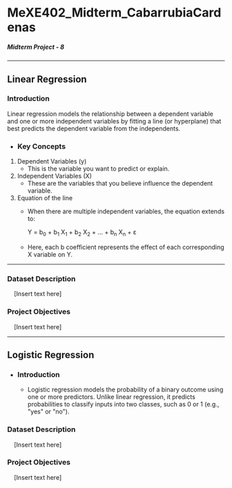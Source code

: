 # MeXE402_Midterm_CabarrubiaCardenas
##### Midterm Project - 8
---
## Linear Regression
### Introduction
Linear regression models the relationship between a dependent variable and one or more independent variables by fitting a line (or hyperplane) that best predicts the dependent variable from the independents.
* ### Key Concepts
1. Dependent Variables (y)
   * This is the variable you want to predict or explain.
2. Independent Variables (X)
   * These are the variables that you believe influence the dependent variable.
3. Equation of the line
   * When there are multiple independent variables, the equation extends to:
     
     Y = b<sub>0</sub> + b<sub>1</sub> X<sub>1</sub> + b<sub>2</sub> X<sub>2</sub> + ... + b<sub>n</sub> X<sub>n</sub> + ε
   * Here, each b coefficient represents the effect of each corresponding X variable on Y.
     
---


### Dataset Description
&nbsp; &nbsp; [Insert text here]

### Project Objectives
&nbsp; &nbsp; [Insert text here]

--- 

## Logistic Regression
* ### Introduction
   * Logistic regression models the probability of a binary outcome using one or more predictors. Unlike linear regression, it predicts probabilities to classify inputs into two classes, such as 0 or 1 (e.g., "yes" or "no"). 

### Dataset Description
&nbsp; &nbsp; [Insert text here]

### Project Objectives
&nbsp; &nbsp; [Insert text here]
